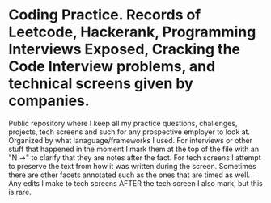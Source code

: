 # Coding Practice. Records of Leetcode, Hackerank, Programming Interviews Exposed, Cracking the Code Interview problems, and technical screens given by companies.
Public repository where I keep all my practice questions, challenges, projects, tech screens and such for any prospective employer to look at. Organized by what lanaguage/frameworks I used. For interviews or other stuff that happened in the moment I mark them at the top of the file with an "N ->" to clarify that they are notes after the fact. For tech screens I attempt to preserve the text from how it was written during the screen. Sometimes there are other facets annotated such as the ones that are timed as well. Any edits I make to tech screens AFTER the tech screen I also mark, but this is rare.
